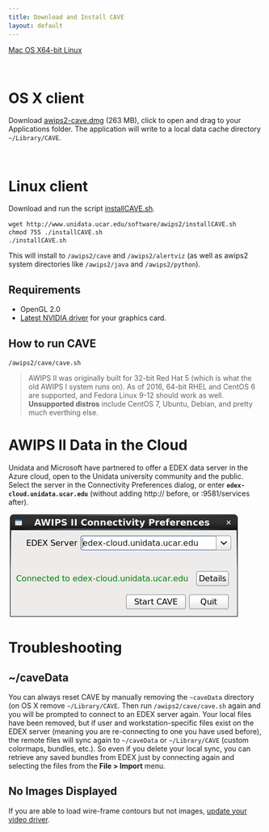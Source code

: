 ```yaml
---
title: Download and Install CAVE
layout: default
---
```


[<paper-button raised role="button" tabindex="0"><core-icon icon="file-download" aria-label="file-download" role="img"></core-icon>Mac OS X</paper-button>](http://www.unidata.ucar.edu/downloads/awips2/awips2-cave.dmg)[<paper-button raised role="button" tabindex="0"><core-icon icon="file-download" aria-label="file-download" role="img"></core-icon>64-bit Linux</paper-button>](http://www.unidata.ucar.edu/software/awips2/installCAVE.sh)

<br>

# OS X client

Download [awips2-cave.dmg](http://www.unidata.ucar.edu/downloads/awips2/awips2-cave.dmg) (263 MB), click to open and drag to your Applications folder.  The application will write to a local data cache directory `~/Library/CAVE`.

<br>

# Linux client

Download and run the script [installCAVE.sh](http://www.unidata.ucar.edu/software/awips2/installCAVE.sh).

    wget http://www.unidata.ucar.edu/software/awips2/installCAVE.sh
    chmod 755 ./installCAVE.sh
    ./installCAVE.sh

This will install to `/awips2/cave` and `/awips2/alertviz` (as well as awips2 system directories like `/awips2/java` and `/awips2/python`).


## Requirements

* OpenGL 2.0
* [Latest NVIDIA driver](http://www.nvidia.com/Download/index.aspx?lang=en-us) for your graphics card.


## How to run CAVE

    /awips2/cave/cave.sh

> AWIPS II was originally built for 32-bit Red Hat 5 (which is what the old AWIPS I system runs on).  As of 2016, 64-bit RHEL and CentOS 6 are supported, and Fedora Linux 9-12 should work as well.   **Unsupported distros** include CentOS 7, Ubuntu, Debian, and pretty much everthing else.

# AWIPS II Data in the Cloud

Unidata and Microsoft have partnered to offer a EDEX data server in the Azure cloud, open to the Unidata university community and the public.  Select the server in the Connectivity Preferences dialog, or enter **`edex-cloud.unidata.ucar.edu`** (without adding http:// before, or :9581/services after).

![EDEX in the cloud](../images/boEbFSf28t.gif)


# Troubleshooting

## ~/caveData
You can always reset CAVE by manually removing the `~caveData` directory (on OS X remove `~/Library/CAVE`.  Then run `/awips2/cave/cave.sh` again and you will be prompted to connect to an EDEX server again.  Your local files have been removed, but if user and workstation-specific files exist on the EDEX server (meaning you are re-connecting to one you have used before), the remote files will sync again to `~/caveData` or `~/Library/CAVE` (custom colormaps, bundles, etc.). So even if you delete your local sync, you can retrieve any saved bundles from EDEX just by connecting again and selecting the files from the **File > Import** menu.

## No Images Displayed

If you are able to load wire-frame contours but not images, [update your video driver](http://www.nvidia.com/Download/index.aspx?lang=en-us). 